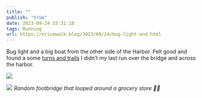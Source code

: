 ```yaml
---
title: ""
publish: "true"
date: 2023-09-24 15:31:18
tags: Running
url: https://ericmwalk.blog/2023/09/24/bug-light-and.html
---
```


Bug light and a big boat from the other side of the Harbor. Felt good and found a some [turns and trails](https://strava.com/activities/9914298272)  I didn’t my last run  over the bridge and across the harbor.

![](https://ericmwalk.blog/uploads/2023/ca8a8a0b-1c61-4182-a51c-d1d4ad213741.jpg)


![](https://ericmwalk.blog/uploads/2023/f33c7bf8-c199-4e21-a7a6-f59052a70c5f.jpg)
*Random footbridge that looped around a grocery store 🤷‍♂️*